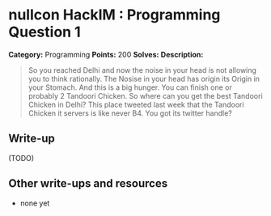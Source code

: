 # nullcon HackIM : Programming Question 1

**Category:** Programming
**Points:** 200
**Solves:** 
**Description:**

> So you reached Delhi and now the noise in your head is not allowing you to think rationally. The Nosise in your head has origin its Origin in your Stomach. And this is a big hunger. You can finish one or probably 2 Tandoori Chicken. So where can you get the best Tandoori Chicken in Delhi? This place tweeted last week that the Tandoori Chicken it servers is like never B4. You got its twitter handle?


## Write-up

(TODO)

## Other write-ups and resources

* none yet
